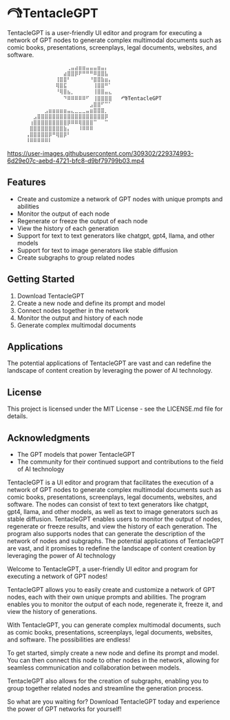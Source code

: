 

# 𐂠TentacleGPT


TentacleGPT is a user-friendly UI editor and program for executing a network of GPT nodes to generate complex multimodal documents such as comic books, presentations, screenplays, legal documents, websites, and software.




          ⠀⠀⠀⠀⠀⠀⠀⠀⠀⠀⠀⢀⣤⣴⣶⣶⣤⣤⣤⣶⣤⡄
          ⠀⠀⠀⠀⠀⠀⠀⠀⠀⠀⣴⣿⣿⡿⠟⠛⠛⠛⠿⣿⣿⣧⠀⠀
          ⠀⠀⠀⠀⠀⠀⠀⠀⢸⣿⣿⠃⠀⠀⠀⠀⠀⠘⣿⣿⣷⣶⡄
          ⠀⠀⠀⠀⠀⠀⠀⠀⢿⣿⣯⠀⠀⠀⠀⠀⠀⠀⢸⣿⣿⠛⠁
          ⠀⠀⠀⠀⠀⠀⠀⠀⠘⢿⣿⣦⡀⠀⠀⠀⠀⠀⢸⣿⣿⣤⣄
          ⠀⠀⠀⠀⠀⠀⠀⠀⠀⠀⠙⠿⠿⠿⠿⠿⠋⠀⢸⣿⣿⣿⣿   𐂠TentacleGPT
          ⠀⠀⠀⠀⠀⠀⠀⠀⠀⠀⠀⠀⠀⠀⠀⠀⠀⣠⣿⣿⠋⠉⠁
          ⠀⠀⠀⠀⠀⣠⣶⣶⣶⣶⣶⣤⣄⣀⣀⣀⣤⣶⣿⣿⣿⡀⠀⠀
          ⠀⠀⣠⣿⣿⣿⣿⣿⣿⣿⣿⣿⣿⣿⣿⣿⣿⣿⣿⣿⣿⡿⠀⠀
          ⠀⢰⣿⣿⣿⣿⣿⣿⣿⣿⣿⡿⠿⠿⢿⣿⣿⣿⠉⠀⠀⠉⠀⠀⠀
          ⠀⣿⣿⣿⣿⣿⣿⣿⣿⣿⣷⡄⠀⠀⠸⠿⠿⠿⠀⠀⠀⠀⠀⠀⠀
          ⢠⣿⣿⣿⣿⣿⡿⠛⢿⣿⡿⠃⠀⠀⠀⠀⠀⠀⠀⠀⠀⠀⠀⠀
          ⠸⠿⠿⠿⠿⠿⠇⠀⠀⠀⠀⠀⠀⠀⠀⠀⠀⠀⠀⠀⠀⠀⠀



https://user-images.githubusercontent.com/309302/229374993-6d29e07c-aebd-4721-bfc8-d9bf79799b03.mp4

## Features

- Create and customize a network of GPT nodes with unique prompts and abilities
- Monitor the output of each node
- Regenerate or freeze the output of each node
- View the history of each generation
- Support for text to text generators like chatgpt, gpt4, llama, and other models
- Support for text to image generators like stable diffusion
- Create subgraphs to group related nodes

## Getting Started

1. Download TentacleGPT
2. Create a new node and define its prompt and model
3. Connect nodes together in the network
4. Monitor the output and history of each node
5. Generate complex multimodal documents

## Applications

The potential applications of TentacleGPT are vast and can redefine the landscape of content creation by leveraging the power of AI technology.

## License

This project is licensed under the MIT License - see the LICENSE.md file for details.

## Acknowledgments

- The GPT models that power TentacleGPT
- The community for their continued support and contributions to the field of AI technology






TentacleGPT is a UI editor and program that facilitates the execution of a network of GPT nodes to generate complex multimodal documents such as comic books, presentations, screenplays, legal documents, websites, and software. The nodes can consist of text to text generators like chatgpt, gpt4, llama, and other models, as well as text to image generators such as stable diffusion. TentacleGPT enables users to monitor the output of nodes, regenerate or freeze results, and view the history of each generation. The program also supports nodes that can generate the description of the network of nodes and subgraphs. The potential applications of TentacleGPT are vast, and it promises to redefine the landscape of content creation by leveraging the power of AI technology
 
Welcome to TentacleGPT, a user-friendly UI editor and program for executing a network of GPT nodes!

TentacleGPT allows you to easily create and customize a network of GPT nodes, each with their own unique prompts and abilities. The program enables you to monitor the output of each node, regenerate it, freeze it, and view the history of generations.

With TentacleGPT, you can generate complex multimodal documents, such as comic books, presentations, screenplays, legal documents, websites, and software. The possibilities are endless!

To get started, simply create a new node and define its prompt and model. You can then connect this node to other nodes in the network, allowing for seamless communication and collaboration between models.

TentacleGPT also allows for the creation of subgraphs, enabling you to group together related nodes and streamline the generation process.

So what are you waiting for? Download TentacleGPT today and experience the power of GPT networks for yourself!
